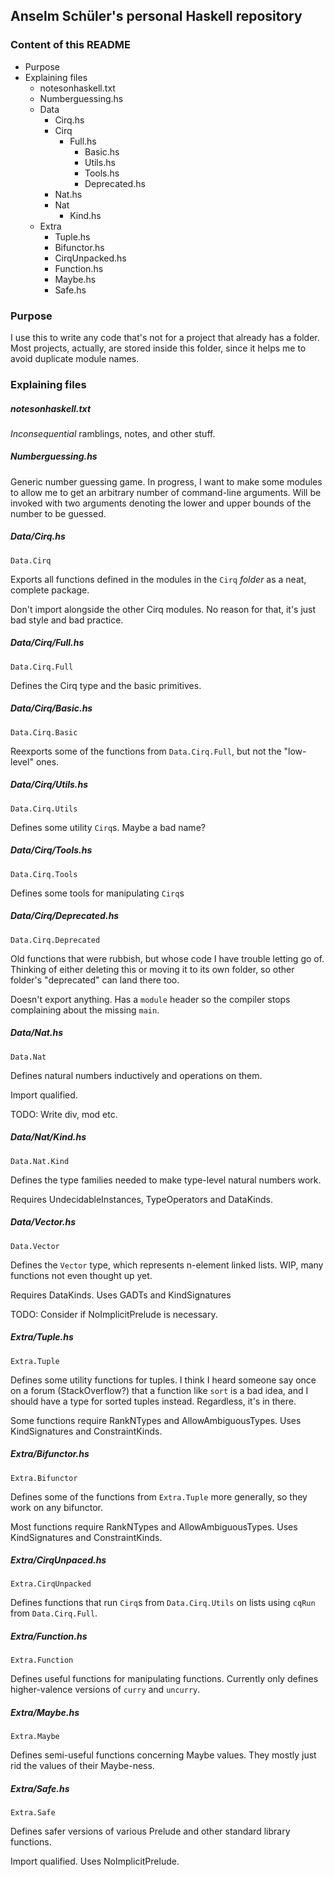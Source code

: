 ## Anselm Schüler's personal Haskell repository

### Content of this README

* Purpose
* Explaining files
  * notesonhaskell.txt
  * Numberguessing.hs
  * Data
    * Cirq.hs
    * Cirq
      * Full.hs
        * Basic.hs
        * Utils.hs
        * Tools.hs
        * Deprecated.hs
    * Nat.hs
    * Nat
      * Kind.hs
  * Extra
    * Tuple.hs
    * Bifunctor.hs
    * CirqUnpacked.hs
    * Function.hs
    * Maybe.hs
    * Safe.hs

### Purpose

I use this to write any code that's not for a project that already has a folder.
Most projects, actually, are stored inside this folder, since it helps me to avoid duplicate module names.

### Explaining files

##### notesonhaskell.txt

*Inconsequential* ramblings, notes, and other stuff.

##### Numberguessing.hs

Generic number guessing game. In progress, I want to make some modules to allow me to get an arbitrary number of command-line arguments.
Will be invoked with two arguments denoting the lower and upper bounds of the number to be guessed.

##### Data/Cirq.hs

`Data.Cirq`

Exports all functions defined in the modules in the `Cirq` *folder* as a neat, complete package.

Don't import alongside the other Cirq modules.
No reason for that, it's just bad style and bad practice.

##### Data/Cirq/Full.hs

`Data.Cirq.Full`

Defines the Cirq type and the basic primitives.

##### Data/Cirq/Basic.hs

`Data.Cirq.Basic`

Reexports some of the functions from `Data.Cirq.Full`, but not the "low-level" ones.

##### Data/Cirq/Utils.hs

`Data.Cirq.Utils`

Defines some utility `Cirq`s.
Maybe a bad name?

##### Data/Cirq/Tools.hs

`Data.Cirq.Tools`

Defines some tools for manipulating `Cirq`s

##### Data/Cirq/Deprecated.hs

`Data.Cirq.Deprecated`

Old functions that were rubbish, but whose code I have trouble letting go of.
Thinking of either deleting this or moving it to its own folder, so other folder's "deprecated" can land there too.

Doesn't export anything.
Has a `module` header so the compiler stops complaining about the missing `main`.

##### Data/Nat.hs

`Data.Nat`

Defines natural numbers inductively and operations on them.

Import qualified.

TODO: Write div, mod etc.

##### Data/Nat/Kind.hs

`Data.Nat.Kind`

Defines the type families needed to make type-level natural numbers work.

Requires UndecidableInstances, TypeOperators and DataKinds.

##### Data/Vector.hs

`Data.Vector`

Defines the `Vector` type, which represents n-element linked lists.
WIP, many functions not even thought up yet.

Requires DataKinds.
Uses GADTs and KindSignatures

TODO: Consider if NoImplicitPrelude is necessary.

##### Extra/Tuple.hs

`Extra.Tuple`

Defines some utility functions for tuples.
I think I heard someone say once on a forum (StackOverflow?) that a function like `sort` is a bad idea, and I should have a type for sorted tuples instead. Regardless, it's in there.

Some functions require RankNTypes and AllowAmbiguousTypes.
Uses KindSignatures and ConstraintKinds.

##### Extra/Bifunctor.hs

`Extra.Bifunctor`

Defines some of the functions from `Extra.Tuple` more generally, so they work on any bifunctor.

Most functions require RankNTypes and AllowAmbiguousTypes.
Uses KindSignatures and ConstraintKinds.

##### Extra/CirqUnpaced.hs

`Extra.CirqUnpacked`

Defines functions that run `Cirq`s from `Data.Cirq.Utils` on lists using `cqRun` from `Data.Cirq.Full`.

##### Extra/Function.hs

`Extra.Function`

Defines useful functions for manipulating functions.
Currently only defines higher-valence versions of `curry` and `uncurry`.

##### Extra/Maybe.hs

`Extra.Maybe`

Defines semi-useful functions concerning Maybe values.
They mostly just rid the values of their Maybe-ness.

##### Extra/Safe.hs

`Extra.Safe`

Defines safer versions of various Prelude and other standard library functions.

Import qualified.
Uses NoImplicitPrelude.